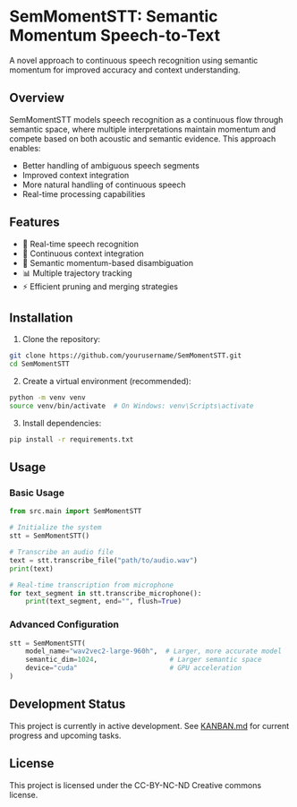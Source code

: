 # SemMomentSTT: Semantic Momentum Speech-to-Text

A novel approach to continuous speech recognition using semantic momentum for improved accuracy and context understanding.

## Overview

SemMomentSTT models speech recognition as a continuous flow through semantic space, where multiple interpretations maintain momentum and compete based on both acoustic and semantic evidence. This approach enables:

- Better handling of ambiguous speech segments
- Improved context integration
- More natural handling of continuous speech
- Real-time processing capabilities

## Features

- 🎤 Real-time speech recognition
- 🔄 Continuous context integration
- 🧠 Semantic momentum-based disambiguation
- 📊 Multiple trajectory tracking
- ⚡ Efficient pruning and merging strategies

## Installation

1. Clone the repository:
```bash
git clone https://github.com/yourusername/SemMomentSTT.git
cd SemMomentSTT
```

2. Create a virtual environment (recommended):
```bash
python -m venv venv
source venv/bin/activate  # On Windows: venv\Scripts\activate
```

3. Install dependencies:
```bash
pip install -r requirements.txt
```

## Usage

### Basic Usage

```python
from src.main import SemMomentSTT

# Initialize the system
stt = SemMomentSTT()

# Transcribe an audio file
text = stt.transcribe_file("path/to/audio.wav")
print(text)

# Real-time transcription from microphone
for text_segment in stt.transcribe_microphone():
    print(text_segment, end="", flush=True)
```

### Advanced Configuration

```python
stt = SemMomentSTT(
    model_name="wav2vec2-large-960h",  # Larger, more accurate model
    semantic_dim=1024,                  # Larger semantic space
    device="cuda"                       # GPU acceleration
)
```

## Development Status

This project is currently in active development. See [KANBAN.md](KANBAN.md) for current progress and upcoming tasks.

## License

This project is licensed under the CC-BY-NC-ND Creative commons license.

